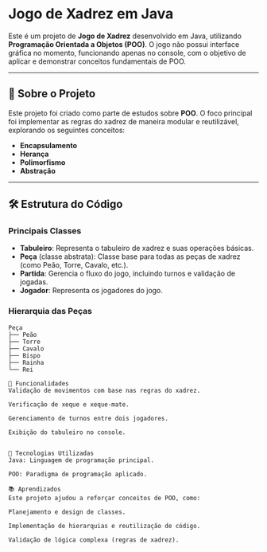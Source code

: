 # Jogo de Xadrez em Java

Este é um projeto de **Jogo de Xadrez** desenvolvido em Java, utilizando **Programação Orientada a Objetos (POO)**. O jogo não possui interface gráfica no momento, funcionando apenas no console, com o objetivo de aplicar e demonstrar conceitos fundamentais de POO.

---

## 📜 Sobre o Projeto

Este projeto foi criado como parte de estudos sobre **POO**. O foco principal foi implementar as regras do xadrez de maneira modular e reutilizável, explorando os seguintes conceitos:

- **Encapsulamento**
- **Herança**
- **Polimorfismo**
- **Abstração**

---

## 🛠️ Estrutura do Código

### Principais Classes
- **Tabuleiro**: Representa o tabuleiro de xadrez e suas operações básicas.
- **Peça** (classe abstrata): Classe base para todas as peças de xadrez (como Peão, Torre, Cavalo, etc.).
- **Partida**: Gerencia o fluxo do jogo, incluindo turnos e validação de jogadas.
- **Jogador**: Representa os jogadores do jogo.

### Hierarquia das Peças
```plaintext
Peça
├── Peão
├── Torre
├── Cavalo
├── Bispo
├── Rainha
└── Rei

🚀 Funcionalidades
Validação de movimentos com base nas regras do xadrez.

Verificação de xeque e xeque-mate.

Gerenciamento de turnos entre dois jogadores.

Exibição do tabuleiro no console.


🧰 Tecnologias Utilizadas
Java: Linguagem de programação principal.

POO: Paradigma de programação aplicado.

📚 Aprendizados
Este projeto ajudou a reforçar conceitos de POO, como:

Planejamento e design de classes.

Implementação de hierarquias e reutilização de código.

Validação de lógica complexa (regras de xadrez).